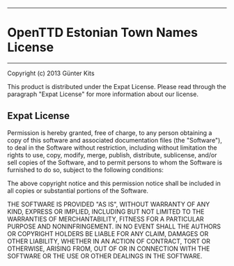 ------------------------------------------------------------------------
OpenTTD Estonian Town Names License
========================================================================
------------------------------------------------------------------------

Copyright (c) 2013 Günter Kits

This product is distributed under the Expat License. Please read 
through the paragraph "Expat License" for more information about our 
license.

Expat License
-------------

Permission is hereby granted, free of charge, to any person 
obtaining a copy of this software and associated documentation files 
(the "Software"), to deal in the Software without restriction, 
including without limitation the rights to use, copy, modify, merge, 
publish, distribute, sublicense, and/or sell copies of the Software, 
and to permit persons to whom the Software is furnished to do so, 
subject to the following conditions:

The above copyright notice and this permission notice shall be 
included in all copies or substantial portions of the Software.

THE SOFTWARE IS PROVIDED "AS IS", WITHOUT WARRANTY OF ANY KIND, 
EXPRESS OR IMPLIED, INCLUDING BUT NOT LIMITED TO THE WARRANTIES OF 
MERCHANTABILITY, FITNESS FOR A PARTICULAR PURPOSE AND 
NONINFRINGEMENT. IN NO EVENT SHALL THE AUTHORS OR COPYRIGHT HOLDERS 
BE LIABLE FOR ANY CLAIM, DAMAGES OR OTHER LIABILITY, WHETHER IN AN 
ACTION OF CONTRACT, TORT OR OTHERWISE, ARISING FROM, OUT OF OR IN 
CONNECTION WITH THE SOFTWARE OR THE USE OR OTHER DEALINGS IN THE 
SOFTWARE.
